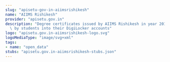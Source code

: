 ```yaml
---
slug: "apisetu-gov-in-aiimsrishikesh"
name: "AIIMS Rishikesh"
provider: "apisetu.gov.in"
description: "Degree certificates issued by AIIMS Rishikesh in year 2018 can be pulled\
  \ by students into their DigiLocker accounts"
logo: "apisetu.gov.in-aiimsrishikesh-logo.svg"
logoMediaType: "image/svg+xml"
tags:
- name: "open_data"
stubs: "apisetu.gov.in-aiimsrishikesh-stubs.json"
---
```

